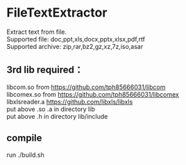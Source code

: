 # FileTextExtractor

Extract text from file.   
Supported file: doc,ppt,xls,docx,pptx,xlsx,pdf,rtf  
Supported archive: zip,rar,bz2,gz,xz,7z,iso,asar  

## 3rd lib required：  
libcom.so from https://github.com/tph85666031/libcom  
libcomex.so from https://github.com/tph85666031/libcomex  
libxlsreader.a https://github.com/libxls/libxls  
put above .so .a in directory lib  
put above .h in directory lib/include  


## compile  
run ./build.sh  

